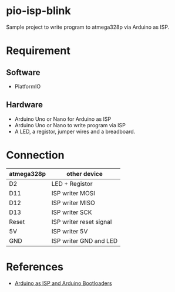 # pio-isp-blink
Sample project to write program to atmega328p via Arduino as ISP.

# Requirement

## Software

- PlatformIO

## Hardware

- Arduino Uno or Nano for Arduino as ISP
- Arduino Uno or Nano to write program via ISP
- A LED, a registor, jumper wires and a breadboard.

# Connection

atmega328p | other device
---------- | ------------
D2    | LED + Registor
D11   | ISP writer MOSI
D12   | ISP writer MISO
D13   | ISP writer SCK
Reset | ISP writer reset signal
5V    | ISP writer 5V
GND   | ISP writer GND and LED

# References
- [Arduino as ISP and Arduino Bootloaders](https://www.arduino.cc/en/Tutorial/ArduinoISP)
